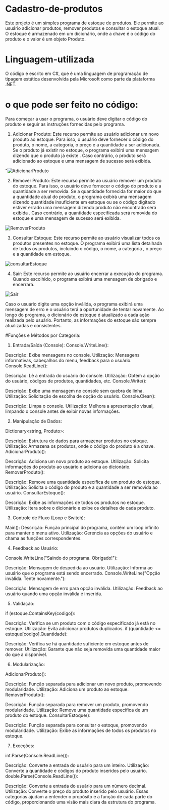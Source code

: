 # Cadastro-de-produtos
Este projeto é um simples programa de estoque de produtos. Ele permite ao usuário adicionar produtos, remover produtos e consultar o estoque atual. O estoque é armazenado em um dicionário, onde a chave é o código do produto e o valor é um objeto Produto.
# Linguagem-utilizada
O código é escrito em C#, que é uma linguagem de programação de tipagem estática desenvolvida pela Microsoft como parte da plataforma .NET.
# o que pode ser feito no código:

Para começar a usar o programa, o usuário deve digitar o código do produto e seguir as instruções fornecidas pelo programa.



1.	Adicionar Produto: Este recurso permite ao usuário adicionar um novo produto ao estoque. Para isso, o usuário deve fornecer o código do produto, o nome, a categoria, o preço e a quantidade a ser adicionada. Se o produto já existir no estoque, o programa exibirá uma mensagem dizendo que o produto já existe . Caso contrário, o produto será adicionado ao estoque e uma mensagem de sucesso será exibida. 

"![AdicionarProduto](https://github.com/MarrceloH/Cadastro-de-produtos/assets/148079101/eb9a3efd-9b22-4323-969f-e9644fea0aad)

2.	Remover Produto: Este recurso permite ao usuário remover um produto do estoque. Para isso, o usuário deve fornecer o código do produto e a quantidade a ser removida. Se a quantidade fornecida for maior do que a quantidade atual do produto, o programa exibirá uma mensagem dizendo quantidade insuficiente em estoque ou se o código digitado estiver errado uma mensagem dizendo produto não encontrado será exibida . Caso contrário, a quantidade especificada será removida do estoque e uma mensagem de sucesso será exibida.

![RemoverProduto](https://github.com/MarrceloH/Cadastro-de-produtos/assets/148079101/67f653ae-e71a-4cbf-a0fc-b3d83ab63fe8)

3.	Consultar Estoque: Este recurso permite ao usuário visualizar todos os produtos presentes no estoque. O programa exibirá uma lista detalhada de todos os produtos, incluindo o código, o nome, a categoria , o preço e a quantidade em estoque.
  
![consultarEstoque](https://github.com/MarrceloH/Cadastro-de-produtos/assets/148079101/40efb6d9-c097-4aca-89b7-86f7746da0fd)

4.	Sair: Este recurso permite ao usuário encerrar a execução do programa. Quando escolhido, o programa exibirá uma mensagem de obrigado e encerrará.

![Sair](https://github.com/MarrceloH/Cadastro-de-produtos/assets/148079101/486c9108-8fe1-494d-a8ba-48eb0ad1e12f)

Caso o usuário digite uma opção inválida, o programa exibirá uma mensagem de erro e o usuário terá a oportunidade de tentar novamente.
Ao longo do programa, o dicionário de estoque é atualizado a cada ação realizada pelo usuário. Portanto, as informações do estoque são sempre atualizadas e consistentes.

#Funções e Métodos por Categoria:

1. Entrada/Saída (Console):
Console.WriteLine():

Descrição: Exibe mensagens no console.
Utilização: Mensagens informativas, cabeçalhos do menu, feedback para o usuário.
Console.ReadLine():

Descrição: Lê a entrada do usuário do console.
Utilização: Obtém a opção do usuário, códigos de produtos, quantidades, etc.
Console.Write():

Descrição: Exibe uma mensagem no console sem quebra de linha.
Utilização: Solicitação de escolha de opção do usuário.
Console.Clear():

Descrição: Limpa o console.
Utilização: Melhora a apresentação visual, limpando o console antes de exibir novas informações.

2. Manipulação de Dados:

Dictionary<string, Produto>:

Descrição: Estrutura de dados para armazenar produtos no estoque.
Utilização: Armazena os produtos, onde o código do produto é a chave.
AdicionarProduto():

Descrição: Adiciona um novo produto ao estoque.
Utilização: Solicita informações do produto ao usuário e adiciona ao dicionário.
RemoverProduto():

Descrição: Remove uma quantidade específica de um produto do estoque.
Utilização: Solicita o código do produto e a quantidade a ser removida ao usuário.
ConsultarEstoque():

Descrição: Exibe as informações de todos os produtos no estoque.
Utilização: Itera sobre o dicionário e exibe os detalhes de cada produto.

3. Controle de Fluxo (Loop e Switch):

Main():
Descrição: Função principal do programa, contém um loop infinito para manter o menu ativo.
Utilização: Gerencia as opções do usuário e chama as funções correspondentes.

4. Feedback ao Usuário:

Console.WriteLine("Saindo do programa. Obrigado!"):

Descrição: Mensagem de despedida ao usuário.
Utilização: Informa ao usuário que o programa está sendo encerrado.
Console.WriteLine("Opção inválida. Tente novamente."):

Descrição: Mensagem de erro para opção inválida.
Utilização: Feedback ao usuário quando uma opção inválida é inserida.

5. Validação:

if (estoque.ContainsKey(codigo)):

Descrição: Verifica se um produto com o código especificado já está no estoque.
Utilização: Evita adicionar produtos duplicados.
if (quantidade <= estoque[codigo].Quantidade):

Descrição: Verifica se há quantidade suficiente em estoque antes de remover.
Utilização: Garante que não seja removida uma quantidade maior do que a disponível.

6. Modularização:

AdicionarProduto():

Descrição: Função separada para adicionar um novo produto, promovendo modularidade.
Utilização: Adiciona um produto ao estoque.
RemoverProduto():

Descrição: Função separada para remover um produto, promovendo modularidade.
Utilização: Remove uma quantidade específica de um produto do estoque.
ConsultarEstoque():

Descrição: Função separada para consultar o estoque, promovendo modularidade.
Utilização: Exibe as informações de todos os produtos no estoque.

7. Exceções:

int.Parse(Console.ReadLine()):

Descrição: Converte a entrada do usuário para um inteiro.
Utilização: Converte a quantidade e códigos do produto inseridos pelo usuário.
double.Parse(Console.ReadLine()):

Descrição: Converte a entrada do usuário para um número decimal.
Utilização: Converte o preço do produto inserido pelo usuário.
Essas categorias ajudam a entender o propósito e a função de cada parte do código, proporcionando uma visão mais clara da estrutura do programa.
